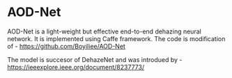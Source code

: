 # AOD-Net
AOD-Net is a light-weight but effective end-to-end dehazing neural network. It is implemented using Caffe framework.
The code is modification of - https://github.com/Boyiliee/AOD-Net


The model is succesor of DehazeNet and was introdued by - https://ieeexplore.ieee.org/document/8237773/
